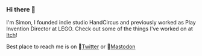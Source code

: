 ### Hi there 👋

I'm Simon, I founded indie studio HandCircus and previously worked as Play Invention Director at LEGO. Check out some of the things I've worked on at [Itch](https://simonoliver.itch.io/)!

Best place to reach me is on 🐤[Twitter](https://twitter.com/simonoliveruk) or 🐘[Mastodon](https://mastodon.gamedev.place/@simonoliver)
